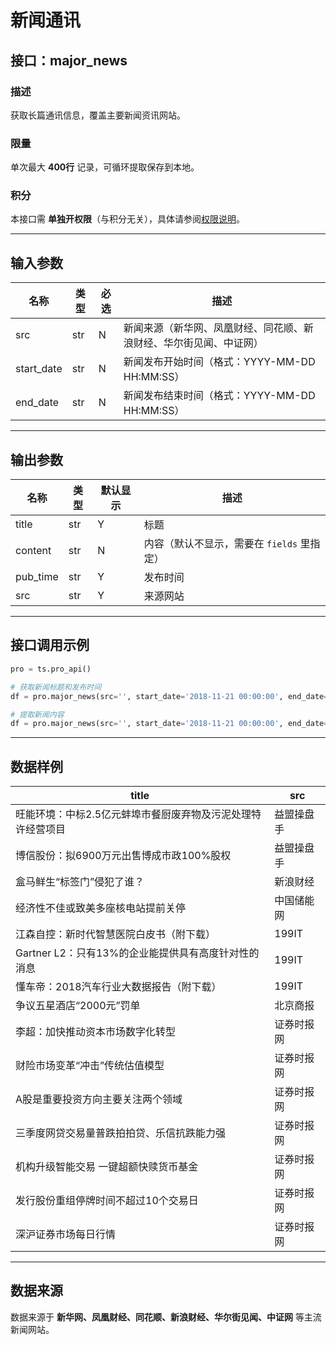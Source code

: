 # 新闻通讯

## 接口：major_news

### 描述
获取长篇通讯信息，覆盖主要新闻资讯网站。

### 限量
单次最大 **400行** 记录，可循环提取保存到本地。

### 积分
本接口需 **单独开权限**（与积分无关），具体请参阅[权限说明](#)。

---

## 输入参数

| 名称        | 类型 | 必选 | 描述 |
|------------|------|------|------|
| src        | str  | N    | 新闻来源（新华网、凤凰财经、同花顺、新浪财经、华尔街见闻、中证网） |
| start_date | str  | N    | 新闻发布开始时间（格式：YYYY-MM-DD HH:MM:SS） |
| end_date   | str  | N    | 新闻发布结束时间（格式：YYYY-MM-DD HH:MM:SS） |

---

## 输出参数

| 名称      | 类型  | 默认显示 | 描述 |
|----------|------|--------|------|
| title    | str  | Y      | 标题 |
| content  | str  | N      | 内容（默认不显示，需要在 `fields` 里指定） |
| pub_time | str  | Y      | 发布时间 |
| src      | str  | Y      | 来源网站 |

---

## 接口调用示例

```python
pro = ts.pro_api()

# 获取新闻标题和发布时间
df = pro.major_news(src='', start_date='2018-11-21 00:00:00', end_date='2018-11-22 00:00:00')

# 提取新闻内容
df = pro.major_news(src='', start_date='2018-11-21 00:00:00', end_date='2018-11-22 00:00:00', fields='title,content')
```

---

## 数据样例

| title | src |
|------------------------------------------------|------------|
| 旺能环境：中标2.5亿元蚌埠市餐厨废弃物及污泥处理特许经营项目 | 益盟操盘手 |
| 博信股份：拟6900万元出售博成市政100%股权 | 益盟操盘手 |
| 盒马鲜生“标签门”侵犯了谁？ | 新浪财经 |
| 经济性不佳或致美多座核电站提前关停 | 中国储能网 |
| 江森自控：新时代智慧医院白皮书（附下载） | 199IT |
| Gartner L2：只有13%的企业能提供具有高度针对性的消息 | 199IT |
| 懂车帝：2018汽车行业大数据报告（附下载） | 199IT |
| 争议五星酒店“2000元”罚单 | 北京商报 |
| 李超：加快推动资本市场数字化转型 | 证券时报网 |
| 财险市场变革“冲击”传统估值模型 | 证券时报网 |
| A股是重要投资方向主要关注两个领域 | 证券时报网 |
| 三季度网贷交易量普跌拍拍贷、乐信抗跌能力强 | 证券时报网 |
| 机构升级智能交易 一键超额快赎货币基金 | 证券时报网 |
| 发行股份重组停牌时间不超过10个交易日 | 证券时报网 |
| 深沪证券市场每日行情 | 证券时报网 |

---

## 数据来源

数据来源于 **新华网、凤凰财经、同花顺、新浪财经、华尔街见闻、中证网** 等主流新闻网站。

